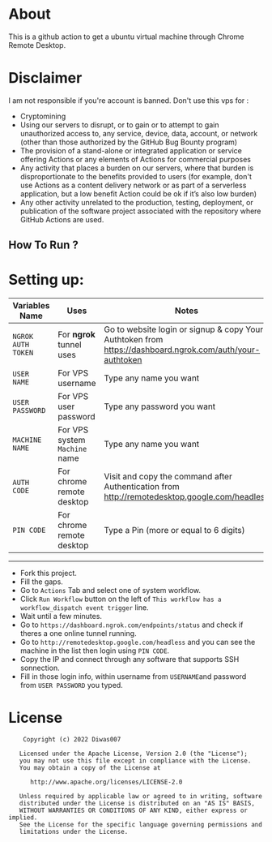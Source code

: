# About
This is a github action to get a ubuntu virtual machine through Chrome Remote Desktop.

# Disclaimer
I am not responsible if you're account is banned. 
Don't use this vps for :
* Cryptomining
* Using our servers to disrupt, or to gain or to attempt to gain unauthorized access to, any service, device, data, account, or network (other than those authorized by the GitHub Bug Bounty program)
* The provision of a stand-alone or integrated application or service offering Actions or any elements of Actions for commercial purposes
* Any activity that places a burden on our servers, where that burden is disproportionate to the benefits provided to users (for example, don't use Actions as a content delivery network or as part of a serverless application, but a low benefit Action could be ok if it’s also low burden)
* Any other activity unrelated to the production, testing, deployment, or publication of the software project associated with the repository where GitHub Actions are used.

## How To Run ?

# Setting up:

Variables Name | Uses | Notes
----- | ----- | -----
`NGROK AUTH TOKEN` | For **ngrok** tunnel uses | Go to website login or signup & copy Your Authtoken from https://dashboard.ngrok.com/auth/your-authtoken
`USER NAME` | For VPS username | Type any name you want
`USER PASSWORD` | For VPS user password | Type any password you want
`MACHINE NAME` | For VPS system `Machine` name | Type any name you want
`AUTH CODE` | For chrome remote desktop | Visit and copy the command after Authentication from http://remotedesktop.google.com/headless
`PIN CODE` | For chrome remote desktop | Type a Pin (more or equal to 6 digits)
***

* Fork this project.
* Fill the gaps.
* Go to `Actions` Tab and select one of system workflow.
* Click `Run Workflow` button on the left of `This workflow has a workflow_dispatch event trigger` line.
* Wait until a few minutes.
* Go to `https://dashboard.ngrok.com/endpoints/status` and check if theres a one online tunnel running.
* Go to `http://remotedesktop.google.com/headless` and you can see the machine in the list then login using `PIN CODE`.
* Copy the IP and connect through any software that supports SSH sonnection.
* Fill in those login info, within username from `USERNAME`and password from `USER PASSWORD` you typed.

# License

        Copyright (c) 2022 Diwas007

       Licensed under the Apache License, Version 2.0 (the "License");
       you may not use this file except in compliance with the License.
       You may obtain a copy of the License at

          http://www.apache.org/licenses/LICENSE-2.0

       Unless required by applicable law or agreed to in writing, software
       distributed under the License is distributed on an "AS IS" BASIS,
       WITHOUT WARRANTIES OR CONDITIONS OF ANY KIND, either express or implied.
       See the License for the specific language governing permissions and
       limitations under the License.
